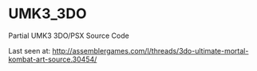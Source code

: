 # UMK3_3DO
Partial UMK3 3DO/PSX Source Code

Last seen at: http://assemblergames.com/l/threads/3do-ultimate-mortal-kombat-art-source.30454/

